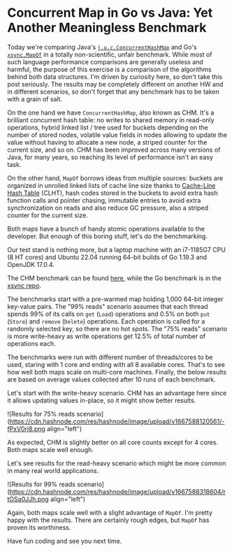 # Concurrent Map in Go vs Java: Yet Another Meaningless Benchmark

Today we're comparing Java's [`j.u.c.ConcurrentHashMap`](https://docs.oracle.com/en/java/javase/17/docs/api/java.base/java/util/concurrent/ConcurrentHashMap.html) and Go's [`xsync.MapOf`](https://github.com/puzpuzpuz/xsync#map) in a totally non-scientific, unfair benchmark. While most of such language performance comparisons are generally useless and harmful, the purpose of this exercise is a comparison of the algorithms behind both data structures. I'm driven by curiosity here, so don't take this post seriously. The results may be completely different on another HW and in different scenarios, so don't forget that any benchmark has to be taken with a grain of salt.

On the one hand we have `ConcurrentHashMap`, also known as CHM. It's a brilliant concurrent hash table: no writes to shared memory in read-only operations, hybrid linked list / tree used for buckets depending on the number of stored nodes, volatile value fields in nodes allowing to update the value without having to allocate a new node, a striped counter for the current size, and so on. CHM has been improved across many versions of Java, for many years, so reaching its level of performance isn't an easy task.

On the other hand, `MapOf` borrows ideas from multiple sources: buckets are organized in unrolled linked lists of cache line size thanks to [Cache-Line Hash Table](https://github.com/LPD-EPFL/CLHT) (CLHT), hash codes stored in the buckets to avoid extra hash function calls and pointer chasing, immutable entries to avoid extra synchronization on reads and also reduce GC pressure, also a striped counter for the current size.

Both maps have a bunch of handy atomic operations available to the developer. But enough of this boring stuff, let's do the benchmarking.

Our test stand is nothing more, but a laptop machine with an i7-1185G7 CPU (8 HT cores) and Ubuntu 22.04 running 64-bit builds of Go 1.19.3 and OpenJDK 17.0.4.

The CHM benchmark can be found [here](https://github.com/puzpuzpuz/java-concurrency-samples/blob/8fbd5032327551fb339ed6d7d208df55436a1952/src/test/java/io/puzpuzpuz/map/ConcurrentMapBenchmark.java), while the Go benchmark is in the [xsync repo](https://github.com/puzpuzpuz/xsync/blob/a140d88f8cdc4ebfddf75d89428079d8d1f3ad6f/mapof_test.go#L1045-L1061).

The benchmarks start with a pre-warmed map holding 1,000 64-bit integer key-value pairs. The "99% reads" scenario assumes that each thread spends 99% of its calls on `get` (`Load`) operations and 0.5% on both `put` (`Store`) and `remove` (`Delete`) operations. Each operation is called for a randomly selected key, so there are no hot spots. The "75% reads" scenario is more write-heavy as write operations get 12.5% of total number of operations each.

The benchmarks were run with different number of threads/cores to be used, staring with 1 core and ending with all 8 available cores. That's to see how well both maps scale on multi-core machines. Finally, the below results are based on average values collected after 10 runs of each benchmark.

Let's start with the write-heavy scenario. CHM has an advantage here since it allows updating values in-place, so it might show better results.

![Results for 75% reads scenario](https://cdn.hashnode.com/res/hashnode/image/upload/v1667588120561/-fPxV0rj8.png align="left")

As expected, CHM is slightly better on all core counts except for 4 cores. Both maps scale well enough.

Let's see results for the read-heavy scenario which might be more common in many real world applications.

![Results for 99% reads scenario](https://cdn.hashnode.com/res/hashnode/image/upload/v1667588318604/rtOSa0JJh.png align="left")

Again, both maps scale well with a slight advantage of `MapOf`. I'm pretty happy with the results. There are certainly rough edges, but `MapOf` has proven its worthiness.

Have fun coding and see you next time.
